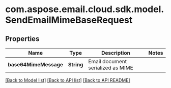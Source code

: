 
# com.aspose.email.cloud.sdk.model.SendEmailMimeBaseRequest

## Properties
Name | Type | Description | Notes
------------ | ------------- | ------------- | -------------
**base64MimeMessage** | **String** | Email document serialized as MIME | 


[[Back to Model list]](README.md#documentation-for-models) [[Back to API list]](README.md#documentation-for-api-endpoints) [[Back to API README]](README.md)


